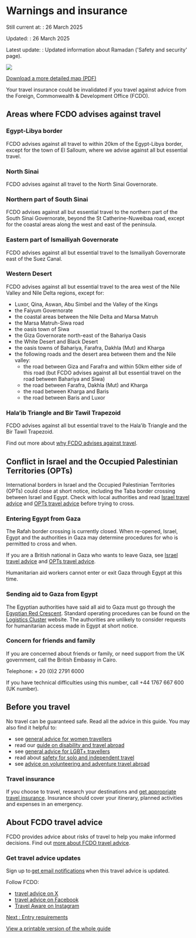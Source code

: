 # Warnings and insurance

Still current at:
:   26 March 2025

Updated:
:   26 March 2025

Latest update:
:   Updated information about Ramadan ('Safety and security' page).

![](https://assets.publishing.service.gov.uk/media/670e278f30536cb92748313c/FCDO__TA__015_-_Egypt_Travel_Advice_Ed10__WEB_.jpg)


[Download a more detailed map (PDF)](https://assets.publishing.service.gov.uk/media/670e279030536cb92748313d/FCDO__TA__015_-_Egypt_Travel_Advice_Ed10.pdf)

Your travel insurance could be invalidated if you travel against advice from the Foreign, Commonwealth & Development Office (FCDO).

## Areas where FCDO advises against travel

### Egypt-Libya border

FCDO advises against all travel to within 20km of the Egypt-Libya border, except for the town of El Salloum, where we advise against all but essential travel.

### North Sinai

FCDO advises against all travel to the North Sinai Governorate.

### Northern part of South Sinai

FCDO advises against all but essential travel to the northern part of the South Sinai Governorate, beyond the St Catherine-Nuweibaa road, except for the coastal areas along the west and east of the peninsula.

### Eastern part of Ismailiyah Governorate

FCDO advises against all but essential travel to the Ismailiyah Governorate east of the Suez Canal.

### Western Desert

FCDO advises against all but essential travel to the area west of the Nile Valley and Nile Delta regions, except for:

* Luxor, Qina, Aswan, Abu Simbel and the Valley of the Kings
* the Faiyum Governorate
* the coastal areas between the Nile Delta and Marsa Matruh
* the Marsa Matruh-Siwa road
* the oasis town of Siwa
* the Giza Governorate north-east of the Bahariya Oasis
* the White Desert and Black Desert
* the oasis towns of Bahariya, Farafra, Dakhla (Mut) and Kharga
* the following roads and the desert area between them and the Nile valley:
  + the road between Giza and Farafra and within 50km either side of this road (but FCDO advises against all but essential travel on the road between Bahariya and Siwa)
  + the road between Farafra, Dakhla (Mut) and Kharga
  + the road between Kharga and Baris
  + the road between Baris and Luxor

### Hala’ib Triangle and Bir Tawil Trapezoid

FCDO advises against all but essential travel to the Hala’ib Triangle and the Bir Tawil Trapezoid.

Find out more about [why FCDO advises against travel](https://www.gov.uk/foreign-travel-advice/egypt/regional-risks).

## Conflict in Israel and the Occupied Palestinian Territories (OPTs)

International borders in Israel and the Occupied Palestinian Territories (OPTs) could close at short notice, including the Taba border crossing between Israel and Egypt. Check with local authorities and read [Israel travel advice](https://www.gov.uk/foreign-travel-advice/israel) and [OPTs travel advice](https://www.gov.uk/foreign-travel-advice/the-occupied-palestinian-territories) before trying to cross.

### Entering Egypt from Gaza

The Rafah border crossing is currently closed. When re-opened, Israel, Egypt and the authorities in Gaza may determine procedures for who is permitted to cross and when.

If you are a British national in Gaza who wants to leave Gaza, see [Israel travel advice](https://www.gov.uk/foreign-travel-advice/israel#travelling-to-egypt-from-gaza) and [OPTs travel advice](https://www.gov.uk/foreign-travel-advice/the-occupied-palestinian-territories#travelling-to-egypt-from-gaza).

Humanitarian aid workers cannot enter or exit Gaza through Egypt at this time.

### Sending aid to Gaza from Egypt

The Egyptian authorities have said all aid to Gaza must go through the [Egyptian Red Crescent](https://egyptianrc.org/). Standard operating procedures can be found on the [Logistics Cluster](https://logcluster.org/en/document/palestine-egypt-standard-operating-procedures-egyptian-red-crescent-erc-january-2024) website. The authorities are unlikely to consider requests for humanitarian access made in Egypt at short notice.

### Concern for friends and family

If you are concerned about friends or family, or need support from the UK government, call the British Embassy in Cairo.

Telephone: + 20 (0)2 2791 6000

If you have technical difficulties using this number, call +44 1767 667 600 (UK number).

## Before you travel

No travel can be guaranteed safe. Read all the advice in this guide. You may also find it helpful to:

* see [general advice for women travellers](https://www.gov.uk/guidance/advice-for-women-travelling-abroad)
* read our [guide on disability and travel abroad](https://www.gov.uk/government/publications/disabled-travellers)
* see [general advice for LGBT+ travellers](https://www.gov.uk/guidance/lesbian-gay-bisexual-and-transgender-foreign-travel-advice)
* read about [safety for solo and independent travel](https://www.gov.uk/guidance/solo-and-independent-travel)
* see [advice on volunteering and adventure travel abroad](https://www.gov.uk/guidance/safer-adventure-travel-and-volunteering-overseas)

### Travel insurance

If you choose to travel, research your destinations and [get appropriate travel insurance](https://www.gov.uk/guidance/foreign-travel-insurance). Insurance should cover your itinerary, planned activities and expenses in an emergency.

## About FCDO travel advice

FCDO provides advice about risks of travel to help you make informed decisions. Find out [more about FCDO travel advice](https://www.gov.uk/guidance/about-foreign-commonwealth-development-office-travel-advice).

### Get travel advice updates

Sign up to [get email notifications](https://www.gov.uk/foreign-travel-advice/egypt/email-signup) when this travel advice is updated.

Follow FCDO:

* [travel advice on X](https://x.com/fcdotravelgovuk)
* [travel advice on Facebook](https://www.facebook.com/FCDOTravel/)
* [Travel Aware on Instagram](https://www.instagram.com/accounts/login/?next=https%3A%2F%2Fwww.instagram.com%2Ftravelaware%2F&is_from_rle)

[Next
:
Entry requirements](/foreign-travel-advice/egypt/entry-requirements)

[View a printable version of the whole guide](/foreign-travel-advice/egypt/print)